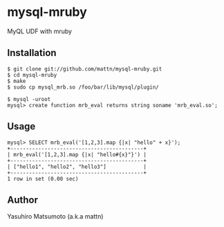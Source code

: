 # mysql-mruby

MyQL UDF with mruby

## Installation

```
$ git clone git://github.com/mattn/mysql-mruby.git
$ cd mysql-mruby
$ make
$ sudo cp mysql_mrb.so /foo/bar/lib/mysql/plugin/
```

```
$ mysql -uroot
mysql> create function mrb_eval returns string soname 'mrb_eval.so';
```

## Usage

```
mysql> SELECT mrb_eval('[1,2,3].map {|x| "hello" + x}');
+-------------------------------------------+
| mrb_eval('[1,2,3].map {|x| "hello#{x}"}') |
+-------------------------------------------+
| ["hello1", "hello2", "hello3"]            |
+-------------------------------------------+
1 row in set (0.00 sec)
```

## Author

Yasuhiro Matsumoto (a.k.a mattn)
